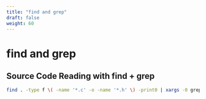 ```yaml
---
title: "find and grep"
draft: false
weight: 60
---
```


# find and grep

## Source Code Reading with find + grep

```sh
find . -type f \( -name '*.c' -o -name '*.h' \) -print0 | xargs -0 grep -C 3 -Hni 'root_hpa'
```
